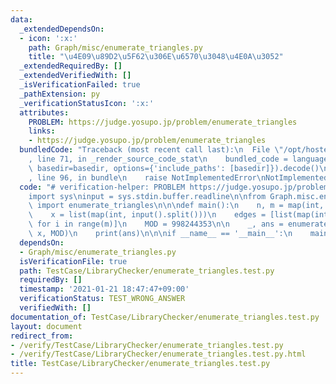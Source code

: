 ```yaml
---
data:
  _extendedDependsOn:
  - icon: ':x:'
    path: Graph/misc/enumerate_triangles.py
    title: "\u4E09\u89D2\u5F62\u306E\u6570\u3048\u4E0A\u3052"
  _extendedRequiredBy: []
  _extendedVerifiedWith: []
  _isVerificationFailed: true
  _pathExtension: py
  _verificationStatusIcon: ':x:'
  attributes:
    PROBLEM: https://judge.yosupo.jp/problem/enumerate_triangles
    links:
    - https://judge.yosupo.jp/problem/enumerate_triangles
  bundledCode: "Traceback (most recent call last):\n  File \"/opt/hostedtoolcache/Python/3.9.1/x64/lib/python3.9/site-packages/onlinejudge_verify/documentation/build.py\"\
    , line 71, in _render_source_code_stat\n    bundled_code = language.bundle(stat.path,\
    \ basedir=basedir, options={'include_paths': [basedir]}).decode()\n  File \"/opt/hostedtoolcache/Python/3.9.1/x64/lib/python3.9/site-packages/onlinejudge_verify/languages/python.py\"\
    , line 96, in bundle\n    raise NotImplementedError\nNotImplementedError\n"
  code: "# verification-helper: PROBLEM https://judge.yosupo.jp/problem/enumerate_triangles\n\
    import sys\ninput = sys.stdin.buffer.readline\n\nfrom Graph.misc.enumerate_triangles\
    \ import enumerate_triangles\n\n\ndef main():\n    n, m = map(int, input().split())\n\
    \    x = list(map(int, input().split()))\n    edges = [list(map(int, input().split()))\
    \ for i in range(m)]\n    MOD = 998244353\n\n    _, ans = enumerate_triangles(edges,\
    \ x, MOD)\n    print(ans)\n\n\nif __name__ == '__main__':\n    main()\n"
  dependsOn:
  - Graph/misc/enumerate_triangles.py
  isVerificationFile: true
  path: TestCase/LibraryChecker/enumerate_triangles.test.py
  requiredBy: []
  timestamp: '2021-01-21 18:47:47+09:00'
  verificationStatus: TEST_WRONG_ANSWER
  verifiedWith: []
documentation_of: TestCase/LibraryChecker/enumerate_triangles.test.py
layout: document
redirect_from:
- /verify/TestCase/LibraryChecker/enumerate_triangles.test.py
- /verify/TestCase/LibraryChecker/enumerate_triangles.test.py.html
title: TestCase/LibraryChecker/enumerate_triangles.test.py
---
```

